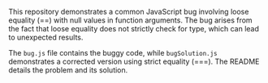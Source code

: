 This repository demonstrates a common JavaScript bug involving loose equality (==) with null values in function arguments.  The bug arises from the fact that loose equality does not strictly check for type, which can lead to unexpected results.

The `bug.js` file contains the buggy code, while `bugSolution.js` demonstrates a corrected version using strict equality (===).  The README details the problem and its solution.
